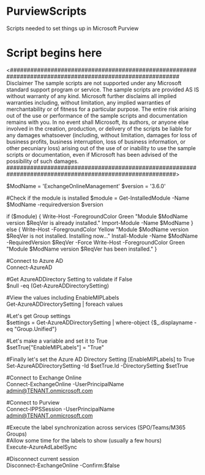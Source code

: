 # PurviewScripts
Scripts needed to set things up in Microsoft Purview

# Script begins here

<##########################################################################################################
Disclaimer
The sample scripts are not supported under any Microsoft standard support program or service.
The sample scripts are provided AS IS without warranty of any kind. Microsoft further disclaims all
implied warranties including, without limitation, any implied warranties of merchantability or of fitness
for a particular purpose. The entire risk arising out of the use or performance of the sample scripts and
documentation remains with you. In no event shall Microsoft, its authors, or anyone else involved in the
creation, production, or delivery of the scripts be liable for any damages whatsoever (including, without
limitation, damages for loss of business profits, business interruption, loss of business information,
or other pecuniary loss) arising out of the use of or inability to use the sample scripts or documentation,
even if Microsoft has been advised of the  possibility of such damages.
##########################################################################################################>


$ModName = 'ExchangeOnlineManagement'
$version = '3.6.0'

#Check if the module is installed
$module = Get-InstalledModule -Name $ModName -requiredversion $version

if ($module) {
    Write-Host -ForegroundColor Green "Module $ModName version $ReqVer is already installed."
    Import-Module -Name $ModName
} else {
    Write-Host -ForegroundColor Yellow "Module $ModName version $ReqVer is not installed. Installing now..."
    Install-Module -Name $ModName -RequiredVersion $ReqVer -Force
    Write-Host -ForegroundColor Green "Module $ModName version $ReqVer has been installed."
}

#Connect to Azure AD <BR>
Connect-AzureAD

#Get AzureADDirectory Setting to validate if False <BR>
$null -eq (Get-AzureADDirectorySetting)

#View the values including EnableMIPLabels <BR>
Get-AzureADDirectorySetting | foreach values

#Let's get Group settings <BR>
$settings = Get-AzureADDirectorySetting | where-object {$_.displayname -eq "Group.Unified"}

#Let's make a variable and set it to True <BR>
$setTrue["EnableMIPLabels"] = "True"

#Finally let's set the Azure AD Directory Setting [EnableMIPLabels] to True <BR>
Set-AzureADDirectorySetting -Id $setTrue.Id -DirectorySetting $setTrue

#Connect to Exchange Online <BR>
Connect-ExchangeOnline -UserPrincipalName admin@TENANT.onmicrosoft.com

#Connect to Purview  <BR>
Connect-IPPSSession -UserPrincipalName admin@TENANT.onmicrosoft.com

#Execute the label synchronization across services (SPO/Teams/M365 Groups) <BR>
#Allow some time for the labels to show (usually a few hours) <BR>
Execute-AzureAdLabelSync

#Disconnect current session <BR>
Disconnect-ExchangeOnline -Confirm:$false

